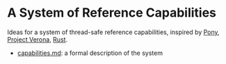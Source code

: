 A System of Reference Capabilities
==================================

Ideas for a system of thread-safe reference capabilities, inspired by
[Pony](https://tutorial.ponylang.io/reference-capabilities/index.html),
[Project Verona](https://github.com/microsoft/verona/blob/master/docs/explore.md#concurrent-ownership),
[Rust](https://blog.rust-lang.org/2015/04/10/Fearless-Concurrency.html).

- [capabilities.md](capabilities.md): a formal description of the system
